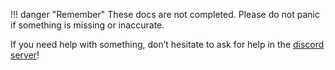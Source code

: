 !!! danger "Remember"
    These docs are not completed. Please do not panic if something is missing or inaccurate.

If you need help with something, don’t hesitate to ask for help in the [discord server](https://discord.gg/WCtUY2CRVu)!
